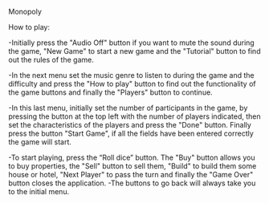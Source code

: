 ﻿Monopoly

How to play: 

-Initially press the "Audio Off" button if you want to mute the sound during the game, "New Game" to start a new game and the "Tutorial" button to find out the rules of the game. 

-In the next menu set the music genre to listen to during the game and the difficulty and press the "How to play" button to find out the functionality of the game buttons and finally the "Players" button to continue. 

-In this last menu, initially set the number of participants in the game, by pressing the button at the top left with the number of players indicated, then set the characteristics of the players and press the "Done" button. Finally press the button "Start Game", if all the fields have been entered correctly the game will start. 

-To start playing, press the “Roll dice” button. The "Buy" button allows you to buy properties, the "Sell" button to sell them, "Build" to build them some house or hotel, "Next Player" to pass the turn and finally the "Game Over" button closes the application. -The buttons to go back will always take you to the initial menu.

